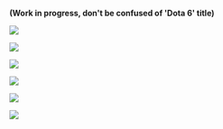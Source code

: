 **(Work in progress, don't be confused of 'Dota 6' title)**

![](https://drive.google.com/uc?id=19A8O0CEcJsFSFifdMMXeW2tsWf_d-Iml)

![](https://drive.google.com/uc?id=1VCmJwFIcMtWlRKm-PDrxnFegHTc4NfGt)

![](https://drive.google.com/uc?id=17_2T9NeOtPhicvJFqGdAfhDZZQmCQ6zg)

![](https://drive.google.com/uc?id=1iFzJXxCrCDLLPFPh3kUQxbM97TS6bHhO)

![](https://drive.google.com/uc?id=1dUdSKYaJ5HFFNXRmHsfltTgutClD4-u5)

![](https://drive.google.com/uc?id=1Ffs5pR8s-JgS4s3jlJmpLBpc9ppMqDMN)
